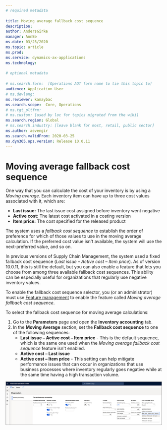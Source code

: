 ```yaml
---
# required metadata

title: Moving average fallback cost sequence
description: 
author: AndersGirke
manager: AnnBe
ms.date: 03/25/2020
ms.topic: article
ms.prod: 
ms.service: dynamics-ax-applications
ms.technology: 

# optional metadata

# ms.search.form:  [Operations AOT form name to tie this topic to]
audience: Application User
# ms.devlang: 
ms.reviewer: kamaybac
ms.search.scope:  Core, Operations
# ms.tgt_pltfrm: 
# ms.custom: [used by loc for topics migrated from the wiki]
ms.search.region: Global
# ms.search.industry: [leave blank for most, retail, public sector]
ms.author: aevengir
ms.search.validFrom: 2020-03-25
ms.dyn365.ops.version: Release 10.0.11
---
```


# Moving average fallback cost sequence

One way that you can calculate the cost of your inventory is by using a _Moving average_. Each inventory item can have up to three cost values associated with it, which are:

- **Last issue:** The last issue cost assigned before inventory went negative
- **Active cost:** The latest cost activated in a costing version
- **Item price:** The cost specified for the released product

The system uses a _fallback cost sequence_ to establish the order of preference for which of those values to use in the moving average calculation. If the preferred cost value isn't available, the system will use the next-preferred value, and so on.

In previous versions of Supply Chain Management, the system used a fixed fallback cost sequence (_Last issue – Active cost – Item price_). As of version 10.0.11, this is still the default, but you can also enable a feature that lets you choose from among three available fallback cost sequences. This ability can be especially useful for organizations that regularly use negative inventory values.

To enable the fallback cost sequence selector, you (or an administrator) must use [Feature management](../../fin-ops-core/fin-ops/get-started/feature-management/feature-management-overview.md) to enable the feature called _Moving average fallback cost sequence_.

To select the fallback cost sequence for moving average calculations:

1. Go to the  **Parameters**  page and open the  **Inventory accounting**  tab.
2. In the  **Moving Average**  section, set the  **Fallback cost sequence**  to one of the following sequences:
    - **Last issue – Active cost – Item price** - This is the default sequence, which is the same one used when the _Moving average fallback cost sequence_ feature isn't enabled.
    - **Active cost – Last issue**
    - **Active cost – Item price** - This setting can help mitigate performance issues that can occur in organizations that use business processes where inventory regularly goes negative while at the same time having a high transaction volume.

![Inventory accounting parameters](media/inventory-accounting-parameters.png "Inventory accounting parameters")
